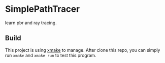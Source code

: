 # SimplePathTracer
learn pbr and ray tracing.

## Build 
This project is using [xmake](https://xmake.io/#/) to manage. After clone this repo, you can simply run ``xmake`` and ``xmake run`` to test this program.



